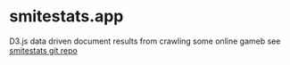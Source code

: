 # smitestats.app

D3.js data driven document results from crawling some online gameb see [smitestats git repo](https://github.com/aahammer/smitestats)
